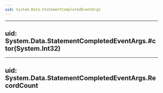 ```yaml
---
uid: System.Data.StatementCompletedEventArgs
---
```


---
uid: System.Data.StatementCompletedEventArgs.#ctor(System.Int32)
---

---
uid: System.Data.StatementCompletedEventArgs.RecordCount
---

